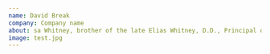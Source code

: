 ```yaml
---
name: David Break
company: Company name
about: sa Whitney, brother of the late Elias Whitney, D.D., Principal of the Theological College of St. George's, was much addicted to opium. The habit grew upon him, as I understand, from some foolish freak when he was at college; for having read De Quincey's description of his dreams and sensations, he had drenched his tobacco with laudanum in an attempt to produce the same effects. I can see him now, with yellow, pasty face, drooping lids, and pin-point pupils, all huddled in a chair, the wreck and ruin of a noble man.
image: test.jpg
---
```

